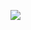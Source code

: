 <!--
 * @Description: 
 * @Version: 1.0
 * @Author: DaLao
 * @Email: dalao_li@163.com
 * @Date: 2022-09-04 13:50:04
 * @LastEditors: DaLao
 * @LastEditTime: 2022-09-04 13:50:08
-->


![](https://cdn.hurra.ltd/img/20220904135015.png)
